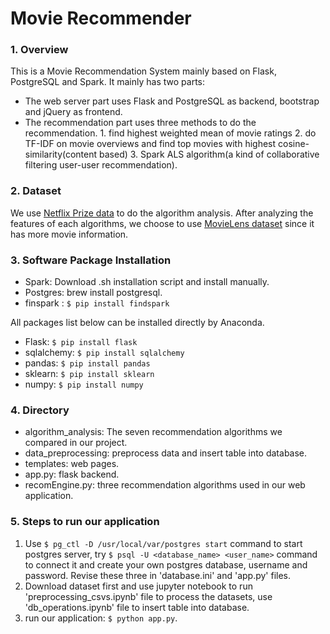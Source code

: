 # Movie Recommender
### 1. Overview
This is a Movie Recommendation System mainly based on Flask, PostgreSQL and Spark. It mainly has two parts:
- The web server part uses Flask and PostgreSQL as backend, bootstrap and jQuery as frontend.
- The recommendation part uses three methods to do the recommendation. 1. find highest weighted mean of movie ratings 2. do TF-IDF on movie overviews and find top movies with highest cosine-similarity(content based) 3. Spark ALS algorithm(a kind of collaborative filtering user-user recommendation).

### 2. Dataset
We use [Netflix Prize data](https://www.kaggle.com/netflix-inc/netflix-prize-data) to do the algorithm analysis. After analyzing the features of each algorithms, we choose to use [MovieLens dataset](https://www.kaggle.com/rounakbanik/the-movies-dataset) since it has more movie information.

### 3. Software Package Installation

 - Spark: Download .sh installation script and install manually.
 - Postgres: brew install postgresql.
 - finspark : `$ pip install findspark`

All packages list below can be installed directly by Anaconda.

 - Flask: `$ pip install flask`
 - sqlalchemy: `$ pip install sqlalchemy`
 - pandas: `$ pip install pandas`
 - sklearn: `$ pip install sklearn`
 - numpy: `$ pip install numpy`

### 4. Directory
 - algorithm_analysis: The seven recommendation algorithms we compared in our project. 
 - data_preprocessing: preprocess data and insert table into database.
 - templates: web pages.
 - app.py: flask backend.
 - recomEngine.py: three recommendation algorithms used in our web application.

### 5. Steps to run our application

1. Use `$ pg_ctl -D /usr/local/var/postgres start` command to start postgres server, try `$ psql -U <database_name> <user_name>` command to connect it and create your own postgres database, username and password. Revise these three in 'database.ini' and 'app.py' files.
2. Download dataset first and use jupyter notebook to run 'preprocessing_csvs.ipynb' file to process the datasets, use 'db_operations.ipynb' file to insert table into database.
3. run our application: `$ python app.py`.